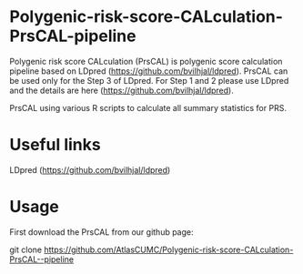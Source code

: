 # Polygenic-risk-score-CALculation-PrsCAL-pipeline


Polygenic risk score CALculation (PrsCAL) is polygenic score calculation pipeline based on LDpred (https://github.com/bvilhjal/ldpred). PrsCAL can be used only for the Step 3 of LDpred. For Step 1 and 2 please use LDpred and the details are here (https://github.com/bvilhjal/ldpred).

PrsCAL using various R scripts to calculate all summary statistics for PRS.

# Useful links

LDpred (https://github.com/bvilhjal/ldpred)

# Usage

First download the PrsCAL from our github page:

git clone https://github.com/AtlasCUMC/Polygenic-risk-score-CALculation-PrsCAL--pipeline  



